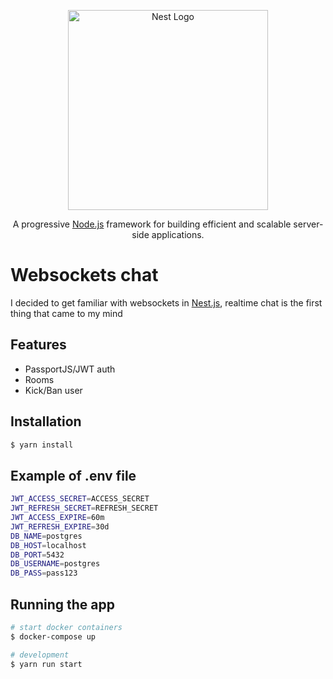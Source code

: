 <p align="center">
  <a href="http://nestjs.com/" target="blank"><img src="https://nestjs.com/img/logo_text.svg" width="320" alt="Nest Logo" /></a>
</p>

[circleci-image]: https://img.shields.io/circleci/build/github/nestjs/nest/master?token=abc123def456
[circleci-url]: https://circleci.com/gh/nestjs/nest

  <p align="center">A progressive <a href="http://nodejs.org" target="_blank">Node.js</a> framework for building efficient and scalable server-side applications.</p>

# Websockets chat

I decided to get familiar with websockets in [Nest.js](https://github.com/nestjs/nest), realtime chat is the first thing that came to my mind

## Features

- PassportJS/JWT auth
- Rooms
- Kick/Ban user

## Installation

```bash
$ yarn install
```

## Example of .env file

```bash
JWT_ACCESS_SECRET=ACCESS_SECRET
JWT_REFRESH_SECRET=REFRESH_SECRET
JWT_ACCESS_EXPIRE=60m
JWT_REFRESH_EXPIRE=30d
DB_NAME=postgres
DB_HOST=localhost
DB_PORT=5432
DB_USERNAME=postgres
DB_PASS=pass123
```

## Running the app

```bash
# start docker containers
$ docker-compose up

# development
$ yarn run start
```

